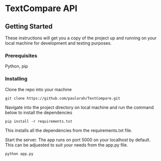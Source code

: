 # TextCompare API 


## Getting Started

These instructions will get you a copy of the project up and running on your local machine for development and testing purposes. 

### Prerequisites

Python, pip

### Installing

Clone the repo into your machine

```
git clone https://github.com/paularah/TextCompare.git
```
Navigate into the project directory on local machine and run the command below to install the dependencies

```
pip install -r requirements.txt
```

This installs all the dependencies from the requirements.txt file.

Start the server. The app runs on port 5000 on your localhost by default. This can be adjuested to suit your needs from the app.py file.

```
python app.py
```
